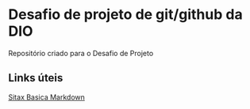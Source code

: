 # Desafio de projeto de git/github da DIO
Repositório criado para o Desafio de Projeto

## Links úteis
[Sitax Basica Markdown](https://www.markdownguide.org/basic-syntax/)
